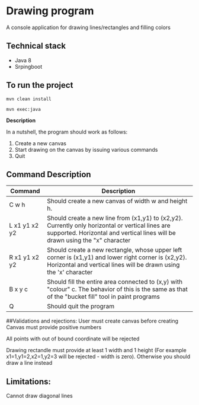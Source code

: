 # Drawing program

A console application for drawing lines/rectangles and filling colors

## Technical stack
  - Java 8
  - Srpingboot
  
  
## To run the project
  ```
  mvn clean install
  ```
  ```
  mvn exec:java
  ```
  
__Description__

In a nutshell, the program should work as follows:
 1. Create a new canvas
 2. Start drawing on the canvas by issuing various commands
 3. Quit

## Command Description

|  Command | Description  |
| ------------ | ------------ |
|  C w h   |  Should create a new canvas of width w and height h. |
| L x1 y1 x2 y2  | Should create a new line from (x1,y1) to (x2,y2). Currently only horizontal or vertical lines are supported. Horizontal and vertical lines will be drawn using the "x" character |
|R x1 y1 x2 y2|Should create a new rectangle, whose upper left corner is (x1,y1) and lower right corner is (x2,y2). Horizontal and vertical lines will be drawn using the 'x' character|
|B x y c|Should fill the entire area connected to (x,y) with "colour" c. The behavior of this is the same as that of the "bucket fill" tool in paint programs
|Q|Should quit the program

##Validations and rejections:
User must create canvas before creating Canvas must provide positive numbers

All points with out of bound coordinate will be rejected

Drawing rectandle must provide at least 1 width and 1 height (For example x1=1,y1=2,x2=1,y2=3 will be rejected - width is zero). Otherwise you should draw a line instead

## Limitations:
Cannot draw diagonal lines
